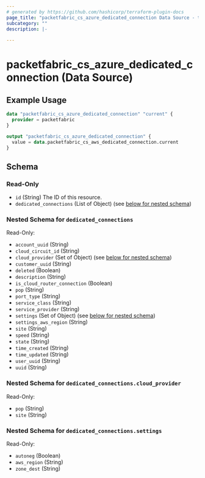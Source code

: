 ```yaml
---
# generated by https://github.com/hashicorp/terraform-plugin-docs
page_title: "packetfabric_cs_azure_dedicated_connection Data Source - terraform-provider-packetfabric"
subcategory: ""
description: |-
  
---
```


# packetfabric_cs_azure_dedicated_connection (Data Source)

## Example Usage

```terraform
data "packetfabric_cs_azure_dedicated_connection" "current" {
  provider = packetfabric
}

output "packetfabric_cs_azure_dedicated_connection" {
  value = data.packetfabric_cs_aws_dedicated_connection.current
}
```


<!-- schema generated by tfplugindocs -->
## Schema

### Read-Only

- `id` (String) The ID of this resource.
- `dedicated_connections` (List of Object) (see [below for nested schema](#nestedatt--dedicated_connections))

<a id="nestedatt--dedicated_connections"></a>
### Nested Schema for `dedicated_connections`

Read-Only:

- `account_uuid` (String)
- `cloud_circuit_id` (String)
- `cloud_provider` (Set of Object) (see [below for nested schema](#nestedobjatt--dedicated_connections--cloud_provider))
- `customer_uuid` (String)
- `deleted` (Boolean)
- `description` (String)
- `is_cloud_router_connection` (Boolean)
- `pop` (String)
- `port_type` (String)
- `service_class` (String)
- `service_provider` (String)
- `settings` (Set of Object) (see [below for nested schema](#nestedobjatt--dedicated_connections--settings))
- `settings_aws_region` (String)
- `site` (String)
- `speed` (String)
- `state` (String)
- `time_created` (String)
- `time_updated` (String)
- `user_uuid` (String)
- `uuid` (String)

<a id="nestedobjatt--dedicated_connections--cloud_provider"></a>
### Nested Schema for `dedicated_connections.cloud_provider`

Read-Only:

- `pop` (String)
- `site` (String)


<a id="nestedobjatt--dedicated_connections--settings"></a>
### Nested Schema for `dedicated_connections.settings`

Read-Only:

- `autoneg` (Boolean)
- `aws_region` (String)
- `zone_dest` (String)


